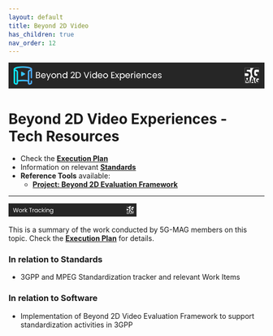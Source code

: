 ```yaml
---
layout: default
title: Beyond 2D Video
has_children: true
nav_order: 12
---
```


<img src="../assets/images/Banner_B2D.png" /> 

# Beyond 2D Video Experiences - Tech Resources

* Check the [**Execution Plan**](https://github.com/orgs/5G-MAG/projects/44/views/15)
* Information on relevant [**Standards**](https://5g-mag.github.io/Standards/pages/beyond2d.html)
* **Reference Tools** available:
   * [**Project: Beyond 2D Evaluation Framework**](https://5g-mag.github.io/Getting-Started/pages/beyond-2d-evaluation-framework/)

---

<img src="../assets/images/Banner_WorkTracking.png" width="50%" /> 

This is a summary of the work conducted by 5G-MAG members on this topic. Check the [**Execution Plan**](https://github.com/orgs/5G-MAG/projects/44/views/15) for details.

### In relation to Standards
* 3GPP and MPEG Standardization tracker and relevant Work Items

### In relation to Software
* Implementation of Beyond 2D Video Evaluation Framework to support standardization activities in 3GPP
